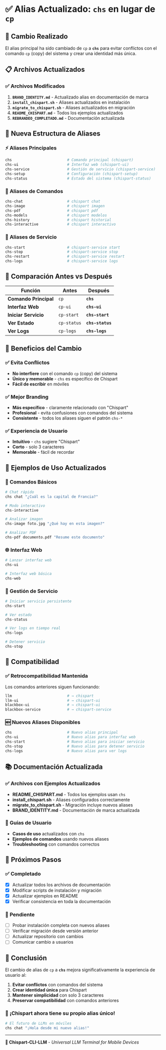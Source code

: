 # ✅ Alias Actualizado: `chs` en lugar de `cp`

## 🎯 **Cambio Realizado**

El alias principal ha sido cambiado de `cp` a **`chs`** para evitar conflictos con el comando `cp` (copy) del sistema y crear una identidad más única.

## 📋 **Archivos Actualizados**

### ✅ **Archivos Modificados**
1. **`BRAND_IDENTITY.md`** - Actualizado alias en documentación de marca
2. **`install_chispart.sh`** - Aliases actualizados en instalación
3. **`migrate_to_chispart.sh`** - Aliases actualizados en migración
4. **`README_CHISPART.md`** - Todos los ejemplos actualizados
5. **`REBRANDEO_COMPLETADO.md`** - Documentación actualizada

## 🎯 **Nueva Estructura de Aliases**

### ⚡ **Aliases Principales**
```bash
chs                         # Comando principal (chispart)
chs-ui                      # Interfaz web (chispart-ui)
chs-service                 # Gestión de servicio (chispart-service)
chs-setup                   # Configuración (chispart-setup)
chs-status                  # Estado del sistema (chispart-status)
```

### 🎯 **Aliases de Comandos**
```bash
chs-chat                    # chispart chat
chs-image                   # chispart imagen
chs-pdf                     # chispart pdf
chs-models                  # chispart modelos
chs-history                 # chispart historial
chs-interactive             # chispart interactivo
```

### 🔧 **Aliases de Servicio**
```bash
chs-start                   # chispart-service start
chs-stop                    # chispart-service stop
chs-restart                 # chispart-service restart
chs-logs                    # chispart-service logs
```

## 🔄 **Comparación Antes vs Después**

| Función | Antes | Después |
|---------|-------|---------|
| **Comando Principal** | `cp` | **`chs`** |
| **Interfaz Web** | `cp-ui` | **`chs-ui`** |
| **Iniciar Servicio** | `cp-start` | **`chs-start`** |
| **Ver Estado** | `cp-status` | **`chs-status`** |
| **Ver Logs** | `cp-logs` | **`chs-logs`** |

## 🎉 **Beneficios del Cambio**

### ✅ **Evita Conflictos**
- **No interfiere** con el comando `cp` (copy) del sistema
- **Único y memorable** - `chs` es específico de Chispart
- **Fácil de escribir** en móviles

### ✅ **Mejor Branding**
- **Más específico** - claramente relacionado con "Chispart"
- **Profesional** - evita confusiones con comandos del sistema
- **Consistente** - todos los aliases siguen el patrón `chs-*`

### ✅ **Experiencia de Usuario**
- **Intuitivo** - `chs` sugiere "Chispart"
- **Corto** - solo 3 caracteres
- **Memorable** - fácil de recordar

## 📱 **Ejemplos de Uso Actualizados**

### 🚀 **Comandos Básicos**
```bash
# Chat rápido
chs chat "¿Cuál es la capital de Francia?"

# Modo interactivo
chs-interactive

# Analizar imagen
chs-image foto.jpg "¿Qué hay en esta imagen?"

# Analizar PDF
chs-pdf documento.pdf "Resume este documento"
```

### 🌐 **Interfaz Web**
```bash
# Lanzar interfaz web
chs-ui

# Interfaz web básica
chs-web
```

### 🔧 **Gestión de Servicio**
```bash
# Iniciar servicio persistente
chs-start

# Ver estado
chs-status

# Ver logs en tiempo real
chs-logs

# Detener servicio
chs-stop
```

## 🔄 **Compatibilidad**

### ✅ **Retrocompatibilidad Mantenida**
Los comandos anteriores siguen funcionando:
```bash
llm                         # → chispart
llm-ui                      # → chispart-ui
blackbox-ui                 # → chispart-ui
blackbox-service            # → chispart-service
```

### 🆕 **Nuevos Aliases Disponibles**
```bash
chs                         # Nuevo alias principal
chs-ui                      # Nuevo alias para interfaz web
chs-start                   # Nuevo alias para iniciar servicio
chs-stop                    # Nuevo alias para detener servicio
chs-logs                    # Nuevo alias para ver logs
```

## 📚 **Documentación Actualizada**

### ✅ **Archivos con Ejemplos Actualizados**
- **README_CHISPART.md** - Todos los ejemplos usan `chs`
- **install_chispart.sh** - Aliases configurados correctamente
- **migrate_to_chispart.sh** - Migración incluye nuevos aliases
- **BRAND_IDENTITY.md** - Documentación de marca actualizada

### 📖 **Guías de Usuario**
- **Casos de uso** actualizados con `chs`
- **Ejemplos de comandos** usando nuevos aliases
- **Troubleshooting** con comandos correctos

## 🎯 **Próximos Pasos**

### ✅ **Completado**
- [x] Actualizar todos los archivos de documentación
- [x] Modificar scripts de instalación y migración
- [x] Actualizar ejemplos en README
- [x] Verificar consistencia en toda la documentación

### 🔄 **Pendiente**
- [ ] Probar instalación completa con nuevos aliases
- [ ] Verificar migración desde versión anterior
- [ ] Actualizar repositorio con cambios
- [ ] Comunicar cambio a usuarios

## 🎉 **Conclusión**

El cambio de alias de `cp` a **`chs`** mejora significativamente la experiencia de usuario al:

1. **Evitar conflictos** con comandos del sistema
2. **Crear identidad única** para Chispart
3. **Mantener simplicidad** con solo 3 caracteres
4. **Preservar compatibilidad** con comandos anteriores

### 🚀 **¡Chispart ahora tiene su propio alias único!**

```bash
# El futuro de LLMs en móviles
chs chat "¡Hola desde mi nuevo alias!"
```

---

**🎯 Chispart-CLI-LLM** - *Universal LLM Terminal for Mobile Devices*
